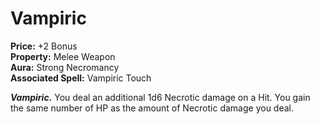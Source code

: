 # Vampiric

**Price:** +2 Bonus  
**Property:** Melee Weapon  
**Aura:** Strong Necromancy  
**Associated Spell:** Vampiric Touch  

***Vampiric.*** You deal an additional 1d6 Necrotic damage on a Hit. You gain the same number of HP as the amount of Necrotic damage you deal.